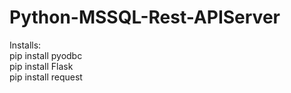 # Python-MSSQL-Rest-APIServer

Installs:
<br/>
pip install pyodbc
<br/>
pip install Flask
<br/>
pip install request
